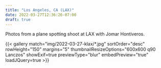 ```yaml
---
title: "Los Angeles, CA (LAX)"
date: 2022-03-27T12:36:26-07:00
draft: true
---
```


Photos from a plane spotting shoot at LAX with Jomar Hontiveros.

<!--more-->

{{< gallery match="img/2022-03-27-klax/*.jpg" sortOrder="desc" rowHeight="150" margins="5" thumbnailResizeOptions="600x600 q90 Lanczos" showExif=true previewType="blur" embedPreview="true" loadJQuery=true >}}